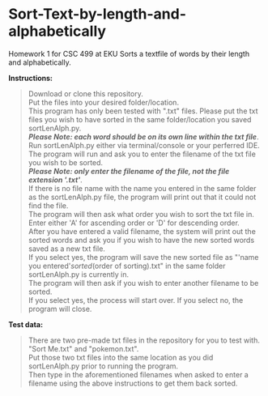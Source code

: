 # Sort-Text-by-length-and-alphabetically
Homework 1 for CSC 499 at EKU
Sorts a textfile of words by their length and alphabetically.

**Instructions:**  
>Download or clone this repository.    
Put the files into your desired folder/location.  
This program has only been tested with ".txt" files. Please put the txt files you wish to have sorted in the same folder/location you saved sortLenAlph.py.     
***Please Note: each word should be on its own line within the txt file***.     
Run sortLenAlph.py either via terminal/console or your perferred IDE.    
The program will run and ask you to enter the filename of the txt file you wish to be sorted.   
***Please Note: only enter the filename of the file, not the file extension '.txt'***.       
If there is no file name with the name you entered in the same folder as the sortLenAlph.py file, the program will print out that it could not find the file.  
The program will then ask what order you wish to sort the txt file in. Enter either 'A' for ascending order or 'D' for descending order.  
After you have entered a valid filename, the system will print out the sorted words and ask you if you wish to have the new sorted words saved as a new txt file.  
If you select yes, the program will save the new sorted file as "'name you entered'_sorted_(order of sorting).txt" in the same folder sortLenAlph.py is currently in.  
The program will then ask if you wish to enter another filename to be sorted.  
If you select yes, the process will start over. If you select no, the program will close.   


**Test data:** 
>There are two pre-made txt files in the repository for you to test with. "Sort Me.txt" and "pokemon.txt".  
Put those two txt files into the same location as you did sortLenAlph.py prior to running the program.  
Then type in the aforementioned filenames when asked to enter a filename using the above instructions to get them back sorted.  
